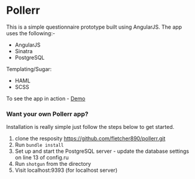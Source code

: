 # Pollerr

This is a simple questionnaire prototype built using AngularJS. The app uses the following:-

* AngularJS
* Sinatra
* PostgreSQL

Templating/Sugar:

* HAML
* SCSS 

To see the app in action - <a href="http://pollerr.co.uk" target="_blank" title="Pollerr Demo">Demo</a>

### Want your own Pollerr app?

Installation is really simple just follow the steps below to get started.

1. clone the resposity https://github.com/fletcher890/pollerr.git
2. Run `bundle install`
3. Set up and start the PostgreSQL server - update the database settings on line 13 of config.ru
4. Run `shotgun` from the directory
5. Visit localhost:9393 (for localhost server)